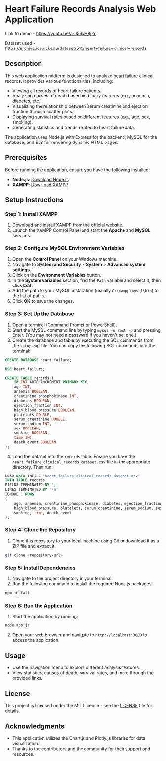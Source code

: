 # Heart Failure Records Analysis Web Application

Link to demo - https://youtu.be/a-J5SkH8j-Y

Dataset used - https://archive.ics.uci.edu/dataset/519/heart+failure+clinical+records

## Description

This web application midterm is designed to analyze heart failure clinical records. It provides various functionalities, including:

- Viewing all records of heart failure patients.
- Analyzing causes of death based on binary features (e.g., anaemia, diabetes, etc.).
- Visualizing the relationship between serum creatinine and ejection fraction through scatter plots.
- Displaying survival rates based on different features (e.g., age, sex, smoking).
- Generating statistics and trends related to heart failure data.

The application uses Node.js with Express for the backend, MySQL for the database, and EJS for rendering dynamic HTML pages.

## Prerequisites

Before running the application, ensure you have the following installed:

- **Node.js**: [Download Node.js](https://nodejs.org/)
- **XAMPP**: [Download XAMPP](https://www.apachefriends.org/index.html)

## Setup Instructions

### Step 1: Install XAMPP

1. Download and install XAMPP from the official website.
2. Launch the XAMPP Control Panel and start the **Apache** and **MySQL** services.

### Step 2: Configure MySQL Environment Variables

1. Open the **Control Panel** on your Windows machine.
2. Navigate to **System and Security** > **System** > **Advanced system settings**.
3. Click on the **Environment Variables** button.
4. In the **System variables** section, find the `Path` variable and select it, then click **Edit**.
5. Add the path to your MySQL installation (usually `C:\xampp\mysql\bin`) to the list of paths.
6. Click **OK** to save the changes.

### Step 3: Set Up the Database

1. Open a terminal (Command Prompt or PowerShell).
2. Start the MySQL command line by typing `mysql -u root -p` and pressing Enter. (You may not need a password if you haven't set one.)
3. Create the database and table by executing the SQL commands from the `setup.sql` file. You can copy the following SQL commands into the terminal:

```sql
CREATE DATABASE heart_failure;

USE heart_failure;

CREATE TABLE records (
    id INT AUTO_INCREMENT PRIMARY KEY,
    age INT,
    anaemia BOOLEAN,
    creatinine_phosphokinase INT,
    diabetes BOOLEAN,
    ejection_fraction INT,
    high_blood_pressure BOOLEAN,
    platelets DOUBLE,
    serum_creatinine DOUBLE,
    serum_sodium INT,
    sex BOOLEAN,
    smoking BOOLEAN,
    time INT,
    death_event BOOLEAN
);
```

4. Load the dataset into the `records` table. Ensure you have the `heart_failure_clinical_records_dataset.csv` file in the appropriate directory. Then run:

```sql
LOAD DATA INFILE 'heart_failure_clinical_records_dataset.csv'
INTO TABLE records
FIELDS TERMINATED BY ',' 
LINES TERMINATED BY '\n'
IGNORE 1 ROWS
(
    age, anaemia, creatinine_phosphokinase, diabetes, ejection_fraction,
    high_blood_pressure, platelets, serum_creatinine, serum_sodium, sex,
    smoking, time, death_event
);
```

### Step 4: Clone the Repository

1. Clone this repository to your local machine using Git or download it as a ZIP file and extract it.

```bash
git clone <repository-url>
```

### Step 5: Install Dependencies

1. Navigate to the project directory in your terminal.
2. Run the following command to install the required Node.js packages:

```bash
npm install
```

### Step 6: Run the Application

1. Start the application by running:

```bash
node app.js
```

2. Open your web browser and navigate to `http://localhost:3000` to access the application.

## Usage

- Use the navigation menu to explore different analysis features.
- View statistics, causes of death, survival rates, and more through the provided links.

## License

This project is licensed under the MIT License - see the [LICENSE](LICENSE) file for details.

## Acknowledgments

- This application utilizes the Chart.js and Plotly.js libraries for data visualization.
- Thanks to the contributors and the community for their support and resources.
